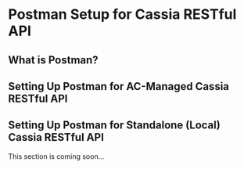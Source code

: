 
# Postman Setup for Cassia RESTful API
## What is Postman?
## Setting Up Postman for AC-Managed Cassia RESTful API
## Setting Up Postman for Standalone (Local) Cassia RESTful API
This section is coming soon...